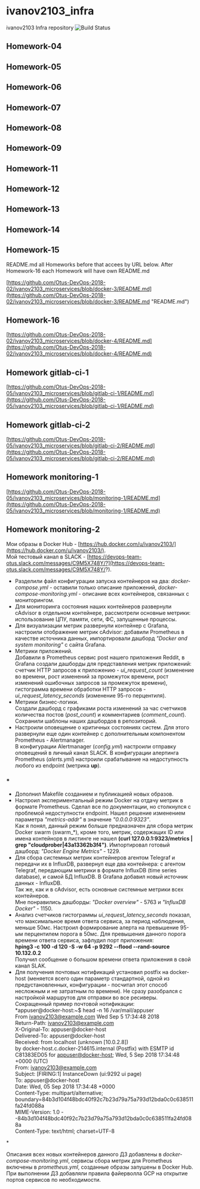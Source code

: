 # ivanov2103_infra
ivanov2103 Infra repository
![Build Status](https://api.travis-ci.org/Otus-DevOps-2018-02/ivanov2103_microservices.png)  

## Homework-04

## Homework-05

## Homework-06

## Homework-07

## Homework-08

## Homework-09

## Homework-11  

## Homework-12  

## Homework-13  

## Homework-14  

## Homework-15  

README.md all Homeworks before that accees by URL below. After Homework-16 each Homework will have own README.md

[https://github.com/Otus-DevOps-2018-02/ivanov2103_microservices/blob/docker-3/README.md](https://github.com/Otus-DevOps-2018-02/ivanov2103_microservices/blob/docker-3/README.md "README.md")

## Homework-16  

[https://github.com/Otus-DevOps-2018-02/ivanov2103_microservices/blob/docker-4/README.md](https://github.com/Otus-DevOps-2018-02/ivanov2103_microservices/blob/docker-4/README.md)

## Homework gitlab-ci-1  

[https://github.com/Otus-DevOps-2018-05/ivanov2103_microservices/blob/gitlab-ci-1/README.md](https://github.com/Otus-DevOps-2018-05/ivanov2103_microservices/blob/gitlab-ci-1/README.md)

## Homework gitlab-ci-2  

[https://github.com/Otus-DevOps-2018-05/ivanov2103_microservices/blob/gitlab-ci-2/README.md](https://github.com/Otus-DevOps-2018-05/ivanov2103_microservices/blob/gitlab-ci-2/README.md)

## Homework monitoring-1  

[https://github.com/Otus-DevOps-2018-05/ivanov2103_microservices/blob/monitoring-1/README.md](https://github.com/Otus-DevOps-2018-05/ivanov2103_microservices/blob/monitoring-1/README.md)

## Homework monitoring-2

Мои образы в Docker Hub - [https://hub.docker.com/u/ivanov2103/](https://hub.docker.com/u/ivanov2103/).  
Мой тестовый канал в SLACK - [https://devops-team-otus.slack.com/messages/C9M5X748Y/?](https://devops-team-otus.slack.com/messages/C9M5X748Y/?).  

- Разделили файл конфигурации запуска контейнеров на два: *docker-compose.yml* - оставили только описание приложений, *docker-compose-monitoring.yml* - описание всех контейнеров, связанных с мониторингом.  
- Для мониторинга состояния наших контейнеров развернули cAdvisor в отдельном контейнере, рассмотрели основные метрики: использование ЦПУ, памяти, сети, ФС, запущенные процессы.  
- Для визуализации метрик развернули контейнер с Grafana, настроили отображение метрик cAdvisor: добавили Prometheus в качестве источника данных, импортировали дашборд *"Docker and system monitoring"* с сайта Grafana.  
- Метрики приложений.  
Добавили в Prometheus сервис post нашего приложения Reddit, в Grafana создали дашборды для представления метрик приложений: счетчик HTTP запросов к приложению - *ui\_request\_count* (изменение во времени, рост изменений за промежуток времени, рост изменений ошибочных запросов за промежуток времени), гистограмма  времени обработки HTTP запросов - *ui\_request\_latency\_seconds* (изменение 95-го перцентиля).  
- Метрики бизнес-логики.  
Создали дашборд с графиками роста изменений за час счетчиков количества постов (*post\_count*) и комментариев (*comment\_count*).  
Сохранили шаблоны наших дашбордов в репозиторий.  
- Настроили оповещение о критичных состояниях систем. Для этого развернули еще один контейнер с дополнительным компонентом Prometheus - Alertmanager.  
В конфигурации Alertmanager (*config.yml*) настроили отправку оповещений в личный канал SLACK.
В конфигурации алертинга Prometheus (*alerts.yml*) настроили срабатывание на недоступность любого из endpoint (метрика **up**).  

### **\***  

- Дополнил Makefile созданием и публикацией новых образов.
- Настроил экспериментальный режим Docker на отдачу метрик в формате Prometheus. Сделал все по документации, но столкнулся с проблемой недоступности endpoint. Нашел решение изменением параметра *"metrics-addr"* в значение *"0.0.0.0:9323"*.  
Как я понял, данный режим больше предназначен для сбора метрик Docker swarm (swarm_\*), кроме того, метрик, содержащих ID или имена контейнорв в листинге не нашел **(curl 127.0.0.1:9323/metrics | grep "cloudprober\|43a13362b3f4")**. Импортировал готовый дашборд: *"Docker Engine Metrics"* - 1229.  
- Для сбора системных метрик контейнеров агентом Telegraf и передачи их в InfluxDB, развернул еще два контейнера: с агентом Telegraf, передающим метрики в формате InfluxDB (time series database), и самой БД InfluxDB. В Grafana добавил новый источник данных - InfluxDB.  
Так же, как и в cAdvisor, есть основные системные метрики всех контейнеров.  
Мне понравились дашборды: *"Docker overview"* - 5763 и *"InfluxDB Docker"* - 1150.  
- Анализ счетчиков гистограммы *ui\_request\_latency\_seconds* показал, что  максимальное время ответа сервиса, за период наблюдения, меньше 50мс. Настроил формирование алерта на превышение 95-ым перцентилем порога в 50мс. Для превышения данного порога времени ответа сервиса, зафлудил порт приложения:   
**hping3 -c 100 -d 120 -S -w 64 -p 9292 --flood --rand-source 10.132.0.2**  
Получил сообщение о большом времени ответа приложения в свой канал SLAK.  
- Для получения почтовых нотификаций установил postfix на docker-host (меняется всего один параметр стандартной, одной из предустановленных, конфигурации - посчитал этот способ несложным и не затратным по времени). Не сразу разобрался с настройкой маршрутов для отправки во все ресиверы.     
Сокращенный пример почтовой нотификации:  
*appuser@docker-host:~$ head -n 16 /var/mail/appuser  
From ivanov2103@example.com  Wed Sep  5 17:34:48 2018  
Return-Path: <ivanov2103@example.com>  
X-Original-To: appuser@docker-host  
Delivered-To: appuser@docker-host  
Received: from localhost (unknown [10.0.2.8])  
        by docker-host.c.docker-214615.internal (Postfix) with ESMTP id C81383ED05
        for <appuser@docker-host>; Wed,  5 Sep 2018 17:34:48 +0000 (UTC)  
From: ivanov2103@example.com  
Subject: [FIRING:1] InstanceDown (ui:9292 ui page)  
To: appuser@docker-host  
Date: Wed, 05 Sep 2018 17:34:48 +0000  
Content-Type: multipart/alternative;    boundary=84b3d104f48bdc40f92c7b23d79a75a793d12bda0c0c638511fa24fd088a  
MIME-Version: 1.0
--84b3d104f48bdc40f92c7b23d79a75a793d12bda0c0c638511fa24fd088a  
Content-Type: text/html; charset=UTF-8  
<!DOCTYPE html PUBLIC "-//W3C//DTD XHTML 1.0 Transitional//EN" "http://www.w3.org/TR/xhtml1/DTD/xhtml1-transitional.dtd">*  

Описания всех новых контейнеров данного ДЗ добавлены в *docker-compose-monitoring.yml*, сервисы сбора метрик для Prometheus включены в *prometheus.yml*, созданные образы запушены в Docker Hub. При выполнении ДЗ добавляли правила файерволла GCP на открытие портов сервисов по необходимости.  
